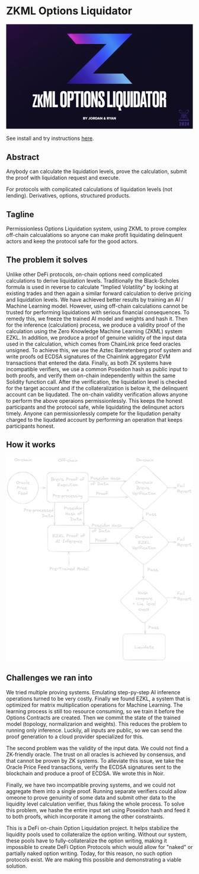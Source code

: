 # ZKML Options Liquidator
![image](zkml-liquidator-title.png)

See install and try instructions [here](HOWTO.md).

## Abstract

Anybody can calculate the liquidation levels, prove the calculation, submit the proof with liquidation request and execute.

For protocols with complicated calculations of liquidation levels (not lending). Derivatives, options, structured products.

## Tagline
Permissionless Options Liquidation system, using ZKML to prove complex off-chain calcualations so anyone can make profit liquidating delinquent  actors and keep the protocol safe for the good actors.

## The problem it solves
Unlike other DeFi protocols, on-chain options need complicated calculations to derive liquidation levels. Traditionally the Black-Scholes formula is used in reverse to calculate "Implied Volatility" by looking at existing trades and then again a similar forward calculation to derive pricing and liquidation levels. We have achieved better results by training an AI / Machine Learning model. However, using off-chain calculations cannot be trusted for performing liquidations with serious financial consequences. To remedy this, we freeze the trained AI model and weights and hash it. Then for the inference (calculation) process, we produce a validity proof of the calculation using the Zero Knowledge Machine Learning (ZKML) system EZKL. In addition, we produce a proof of genuine validity of the input data used in the calculation, which comes from ChainLink price feed oracles unsigned. To achieve this, we use the Aztec Barretenberg proof system and write proofs od ECDSA signatures of the Chainlink aggregator EVM transactions that entered the data. Finally, as both ZK systems have incompatible verifiers, we use a common Poseidon hash as public input to both proofs, and verify them on-chain independently within the same Solidity function call. After the verification, the liquidation level is checked for the target account and if the collateralization is below it, the delinquent account can be liqudated. The on-chain validity verification allows anyone to perform the above operaions permissionlessly. This keeps the honest participants and the protocol safe, while liquidating the delinqunet actors timely. Anyone can permissionlessly compete for the liqudation penalty charged to the liqudated account by performing an operation that keeps participants honest.

## How it works
![image](zkml-liquidator-diagram.png)

## Challenges we ran into
We tried multiple proving systems. Emulating step-py-step AI inference operations turned to be very costly. Finally we found EZKL, a system that is optimized for matrix multiplication operations for Machine Learning. The learning process is still too resource consuming, so we train it before the Options Contracts are created. Then we commit the state of the trained model (topology, normalizarion and weights). This reduces the problem to running only inference. Luckily, all inputs are public, so we can send the proof generation to a cloud provider specialized for this.

The second problem was the validity of the input data. We could not find a ZK-friendly oracle. The trust on all oracles is achieved by consensus, and that cannot be proven by ZK systems. To alleviate this issue, we take the Oracle Price Feed transactions, verify the ECDSA signatures sent to the blockchain and produce a proof of ECDSA. We wrote this in Noir.

Finally, we have two incompatible proving systems, and we could not aggregate them into a single proof. Running separate verifiers could allow omeone to prove genuinity of some data and submit other data to the liquidity level calculation verifier, thus faking the whole process. To solve this problem, we hashe the entire input set using Poseidon hash and feed it to both proofs, which incorporate it among the other constraints.

This is a DeFi on-chain Option Liquidation project. It helps stabilize the liquidity pools used to collateralize the option writing. Without our system, these pools have to fully-collateralize the option writing, making it impossible to create DeFi Option Protocols which would allow for "naked" or partially naked option writing. Today, for this reason, no such option protocols exist. We are making this possible and demonstrating a viable solution.
